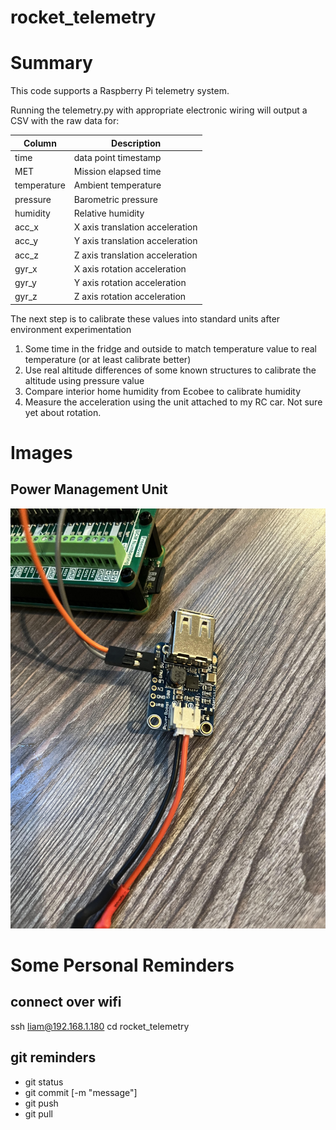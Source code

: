 # rocket_telemetry

# Summary

This code supports a Raspberry Pi telemetry system.

Running the telemetry.py with appropriate electronic wiring will output a CSV with the raw data for:

|Column|Description|
|------|-----------|
|time|data point timestamp|
|MET|Mission elapsed time|
|temperature|Ambient temperature|
|pressure|Barometric pressure|
|humidity|Relative humidity|
|acc_x|X axis translation acceleration|
|acc_y|Y axis translation acceleration|
|acc_z|Z axis translation acceleration|
|gyr_x|X axis rotation acceleration|
|gyr_y|Y axis rotation acceleration|
|gyr_z|Z axis rotation acceleration|

The next step is to calibrate these values into standard units after environment experimentation

1. Some time in the fridge and outside to match temperature value to real temperature (or at least calibrate better)
2. Use real altitude differences of some known structures to calibrate the altitude using pressure value
3. Compare interior home humidity from Ecobee to calibrate humidity
4. Measure the acceleration using the unit attached to my RC car. Not sure yet about rotation.

# Images

## Power Management Unit

<img src="images/powermanagement.jpg" alt="Alt text" width="600" />

# Some Personal Reminders

## connect over wifi

ssh liam@192.168.1.180
cd rocket_telemetry

## git reminders

* git status
* git commit [-m "message"]
* git push
* git pull
